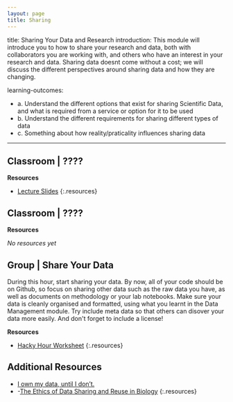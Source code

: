 ```yaml
---
layout: page
title: Sharing
---
```


title: Sharing Your Data and Research
introduction: This module will introduce you to how to share your research and data, both with collaborators you are working with, and others who have an interest in your research and data. Sharing data doesnt come without a cost; we will discuss the different perspectives around sharing data and how they are changing. 

learning-outcomes:

  - a. Understand the different options that exist for sharing Scientific Data, and what is required from a service or option for it to be used 
  - b. Understand the different requirements for sharing different types of data
  - c. Something about how reality/praticality influences sharing data


---



## Classroom | ????




**Resources**

- [Lecture Slides](http://linkhere.com)
{:.resources}



## Classroom | ????


**Resources**

_No resources yet_




## Group | Share Your Data

During this hour, start sharing your data. By now, all of your code should be on Github, so focus on sharing other data such as the raw data you have, as well as documents on methodology or your lab notebooks. Make sure your data is cleanly organised and formatted, using what you learnt in the Data Management module. Try include meta data so that others can disover your data more easily. And don't forget to include a license!
 


**Resources**

- [Hacky Hour Worksheet](hacky-hour-worksheet.html)
{:.resources}









## Additional Resources

- [I own my data, until I don’t.](https://smallpondscience.com/2014/03/03/i-own-my-data-until-i-dont/) 
- -[The Ethics of Data Sharing and Reuse in Biology](https://www.dataone.org/sites/all/documents/DukePorter2013.pdf)
{:.resources}

